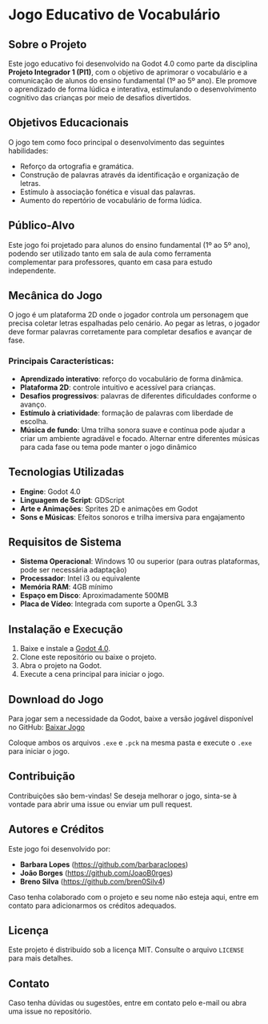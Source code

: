 # Jogo Educativo de Vocabulário

## Sobre o Projeto

Este jogo educativo foi desenvolvido na Godot 4.0 como parte da disciplina **Projeto Integrador 1 (PI1)**, com o objetivo de aprimorar o vocabulário e a comunicação de alunos do ensino fundamental (1º ao 5º ano). Ele promove o aprendizado de forma lúdica e interativa, estimulando o desenvolvimento cognitivo das crianças por meio de desafios divertidos.

## Objetivos Educacionais

O jogo tem como foco principal o desenvolvimento das seguintes habilidades:
- Reforço da ortografia e gramática.
- Construção de palavras através da identificação e organização de letras.
- Estímulo à associação fonética e visual das palavras.
- Aumento do repertório de vocabulário de forma lúdica.

## Público-Alvo

Este jogo foi projetado para alunos do ensino fundamental (1º ao 5º ano), podendo ser utilizado tanto em sala de aula como ferramenta complementar para professores, quanto em casa para estudo independente.

## Mecânica do Jogo

O jogo é um plataforma 2D onde o jogador controla um personagem que precisa coletar letras espalhadas pelo cenário. Ao pegar as letras, o jogador deve formar palavras corretamente para completar desafios e avançar de fase.

### Principais Características:

- **Aprendizado interativo**: reforço do vocabulário de forma dinâmica.
- **Plataforma 2D**: controle intuitivo e acessível para crianças.
- **Desafios progressivos**: palavras de diferentes dificuldades conforme o avanço.
- **Estímulo à criatividade**: formação de palavras com liberdade de escolha.
- **Música de fundo**: Uma trilha sonora suave e contínua pode ajudar a criar um ambiente agradável e focado. Alternar entre diferentes músicas para cada fase ou tema pode manter o jogo dinâmico

## Tecnologias Utilizadas

- **Engine**: Godot 4.0
- **Linguagem de Script**: GDScript
- **Arte e Animações**: Sprites 2D e animações em Godot
- **Sons e Músicas**: Efeitos sonoros e trilha imersiva para engajamento

## Requisitos de Sistema

- **Sistema Operacional**: Windows 10 ou superior (para outras plataformas, pode ser necessária adaptação)
- **Processador**: Intel i3 ou equivalente
- **Memória RAM**: 4GB mínimo
- **Espaço em Disco**: Aproximadamente 500MB
- **Placa de Vídeo**: Integrada com suporte a OpenGL 3.3

## Instalação e Execução

1. Baixe e instale a [Godot 4.0](https://godotengine.org/).
2. Clone este repositório ou baixe o projeto.
3. Abra o projeto na Godot.
4. Execute a cena principal para iniciar o jogo.

## Download do Jogo

Para jogar sem a necessidade da Godot, baixe a versão jogável disponível no GitHub:
[Baixar Jogo](https://github.com/JoninhasC/Projeto-Integrador-Desenvolvimento-Jogo-Alfabetico/releases)

Coloque ambos os arquivos `.exe` e `.pck` na mesma pasta e execute o `.exe` para iniciar o jogo.

## Contribuição

Contribuições são bem-vindas! Se deseja melhorar o jogo, sinta-se à vontade para abrir uma issue ou enviar um pull request.

## Autores e Créditos

Este jogo foi desenvolvido por:

- **Barbara Lopes** (https://github.com/barbaraclopes)
- **João Borges** (https://github.com/JoaoB0rges)
- **Breno Silva** (https://github.com/bren0Silv4)

Caso tenha colaborado com o projeto e seu nome não esteja aqui, entre em contato para adicionarmos os créditos adequados.

## Licença

Este projeto é distribuído sob a licença MIT. Consulte o arquivo `LICENSE` para mais detalhes.

## Contato

Caso tenha dúvidas ou sugestões, entre em contato pelo e-mail ou abra uma issue no repositório.

